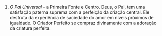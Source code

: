 ﻿1. <I>O Pai Universal</I> - a Primeira Fonte e Centro. Deus, o Pai, tem uma satisfação paterna suprema com a perfeição da criação central. Ele desfruta da experiência de saciedade do amor em níveis próximos de igualdade. O Criador Perfeito se compraz divinamente com a adoração da criatura perfeita.